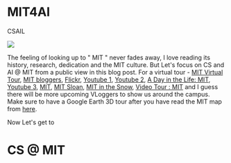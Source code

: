 # MIT4AI
CSAIL

<img src = "https://github.com/SKKSaikia/MIT4AI/blob/master/images/main/mit_logo.png">

The feeling of looking up to " MIT " never fades away, I love reading its history, research, dedication and the MIT culture. But Let's focus on CS and AI @ MIT from a public view in this blog post. For a virtual tour - [MIT Virtual Tour](http://web.mit.edu/vrtour/), [MIT bloggers](https://www.youtube.com/user/MITbloggers/videos), [Flickr](https://www.flickr.com/photos/cpsphotolibrary/), [Youtube 1](https://youtu.be/u0SFyokPoBk), [Youtube 2](https://youtu.be/nv277w2yBWI), [A Day in the Life: MIT](https://youtu.be/ZMyKOkyAjUQ), [Youtube 3](https://youtu.be/QlP4X_qQGTw), [MIT](https://youtu.be/MN_uGfDtRHo), [MIT Sloan](https://youtu.be/VjGVBZVLijM), [MIT in the Snow](https://youtu.be/NvITE6AZGbE), [Video Tour : MIT](http://mitadmissions.org/blogs/entry/follow-me-a-video-tour-of-campus) and I guess there will be more upcoming VLoggers to show us around the campus. Make sure to have a Google Earth 3D tour after you have read the MIT map from [here](https://drive.google.com/file/d/1wD7LESaO7zR1VegM1R6-yXv8_RM3KUo1/view?usp=sharing).

Now Let's get to <h1><b>CS @ MIT</b></h1>
